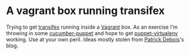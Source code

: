 A vagrant box running transifex
===============================

Trying to get [transifex][1] running inside a [Vagrant][2] box.
As an exercise I'm throwing in some [cucumber-puppet][3] and hope to get [puppet-virtualenv][4] working. Use at your own peril. Ideas mostly stolen from [Patrick Debois][5]'s blog.

[1]: http://bitbucket.org/indifex/transifex 
[2]: http://vagrantup.com
[3]: http://github.com/nistude/cucumber-puppet
[4]: http://hg.mozilla.org/build/puppet-manifests/raw-file/ac0a2f38d946/modules/python/manifests/virtualenv.pp 
[5]: http://jedi.be/blog/2011/03/28/using-vagrant-as-a-team/
